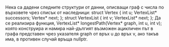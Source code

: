 Нека са дадени следните структури от данни, описващи граф с числа по върховете чрез списък от наследници:
struct Vertex { int u; VertexList* successors; Vertex* next; };
struct VertexList { int v; VertexList* next; };
Да се реализира функция,
VertexList* longestPath(Vertex* graph, int u, int v);
която конструира и намира най-дългият възможен ацикличен път в графа представен чрез указателя graph от връх u до връх v, ако такъв има, в противен случай връща nullptr.
